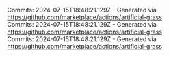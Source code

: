 Commits: 2024-07-15T18:48:21.129Z - Generated via https://github.com/marketplace/actions/artificial-grass
<br>
Commits: 2024-07-15T18:48:21.129Z - Generated via https://github.com/marketplace/actions/artificial-grass
<br>
Commits: 2024-07-15T18:48:21.129Z - Generated via https://github.com/marketplace/actions/artificial-grass
<br>
